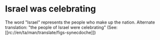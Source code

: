 # Israel was celebrating

The word "Israel" represents the people who make up the nation. Alternate translation: "the people of Israel were celebrating" (See: [[rc://en/ta/man/translate/figs-synecdoche]])

